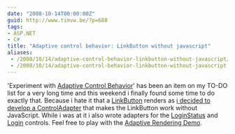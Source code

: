 ```yaml
---
date: "2008-10-14T00:00:00Z"
guid: http://www.timvw.be/?p=688
tags:
- ASP.NET
- C#
title: "Adaptive control behavior: LinkButton without javascript"
aliases:
 - /2008/10/14/adaptive-control-behavior-linkbutton-without-javascript/
 - /2008/10/14/adaptive-control-behavior-linkbutton-without-javascript.html
---
```

'Experiment with [Adaptive Control Behavior](http://msdn.microsoft.com/en-us/library/67276kc5.aspx)' has been an item on my TO-DO list for a very long time and this weekend i finally found some time to do exactly that. Because i hate it that a [LinkButton](http://msdn.microsoft.com/en-us/library/system.web.ui.webcontrols.linkbutton.aspx) renders as <a href="javascript:__doPostBackxxx"> i decided to develop a [ControlAdapter](http://msdn.microsoft.com/en-us/library/system.web.ui.adapters.controladapter.aspx) that makes the LinkButton work without JavaScript. While i was at it i also wrote adapters for the [LoginStatus](http://msdn.microsoft.com/en-us/library/system.web.ui.webcontrols.loginstatus(VS.80).aspx) and [Login](http://msdn.microsoft.com/en-us/library/system.web.ui.webcontrols.login.aspx) controls. Feel free to play with the [Adaptive Rendering Demo](http://www.timvw.be/wp-content/code/csharp/AdaptiveRenderingDemo.zip).